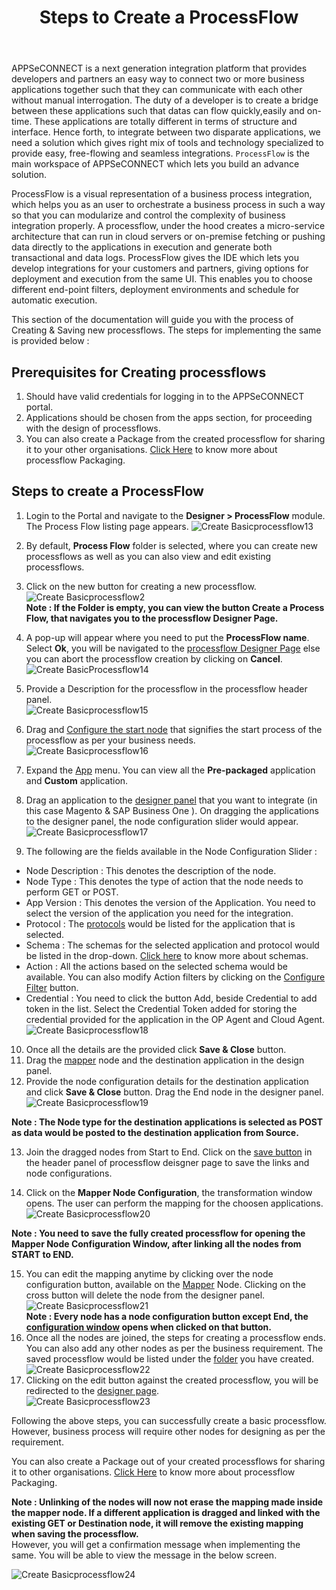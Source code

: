 ﻿---
title: "Steps to Create a ProcessFlow"
toc: true
description: "Steps to Create a ProcessFlow"
keywords: "ProcessFlow, Create, Build, Design, drag - drop user interface, designer,execute,schedule"
tag: developers
category: "Getting Started"
menus: 
   gettingstarted:
        title: "Steps to Create a ProcessFlow"
        weight: 5
        icon: fa fa-wpexplorer
        identifier: creatingprocessflow
---

APPSeCONNECT is a next generation integration platform that provides developers and partners an easy way to connect two or more business applications 
together such that they can communicate with each other without manual interrogation. The duty of a developer is to create a bridge between these applications 
such that datas can flow quickly,easily and on-time. These applications are totally different in terms of structure and interface. Hence forth, to integrate 
between two disparate applications, we need a solution which gives right mix of tools and technology specialized to provide easy, free-flowing and seamless integrations.
`ProcessFlow` is the main workspace of APPSeCONNECT which lets you build an advance solution.

ProcessFlow is a visual representation of a business process integration, which helps you as an user to orchestrate a business process in such a way so that you can 
modularize and control the complexity of business integration properly. A processflow, under the hood creates a micro-service architecture that can run in cloud servers 
or on-premise fetching or pushing data directly to the applications in execution and generate both transactional and data logs. ProcessFlow gives the IDE which lets you 
develop integrations for your customers and partners, giving options for deployment and execution from the same UI. This enables you to choose different end-point filters, 
deployment environments and schedule for automatic execution.

This section of the documentation will guide you with the process of Creating & Saving new processflows. The steps for implementing the same is provided below :

## Prerequisites for Creating processflows

1. Should have valid credentials for logging in to the APPSeCONNECT portal.
2. Applications should be chosen from the apps section, for proceeding with the design of processflows.
3. You can also create a Package from the created processflow for sharing it to your other organisations. [Click Here](/processflow/processflow-packaging-overview/) to know more about processflow Packaging.

## Steps to create a ProcessFlow

1)	Login to the Portal and navigate to the **Designer > ProcessFlow** module. The Process Flow listing page appears.
![Create Basicprocessflow13](/staticfiles/processflow/media/create-basicprocessflow13.png)

2)	By default, **Process Flow** folder is selected, where you can create new processflows as well as you can also view and edit existing processflows.

3)	Click on the new button for creating a new processflow.      
![Create Basicprocessflow2](/staticfiles/processflow/media/create-basicprocessflow2.png)   
**Note : If the Folder is empty, you can view the button Create a Process Flow, that navigates 
you to the processflow Designer Page.** 

4) A pop-up will appear where you need to put the **ProcessFlow name**. Select **Ok**, you will be navigated to the [processflow Designer Page](/processflow/components-of-processflow/) else you can abort the processflow creation by clicking on **Cancel**.        
![Create BasicProcessflow14](/staticfiles/processflow/media/create-basicprocessflow14.png)

5)	Provide a Description for the processflow in the processflow header panel.        
![Create Basicprocessflow15](/staticfiles/processflow/media/create-basicprocessflow15.png)

6)	Drag and [Configure the start node](/processflow/working-with-Start-Node/) that signifies the start process of the processflow as per your business needs.  
![Create Basicprocessflow16](/staticfiles/processflow/media/create-basicprocessflow16.png)     

7)	Expand the [App](/processflow/processflow-app/) menu. You can view all the **Pre-packaged** application and **Custom** application.    
8)	Drag an application to the [designer panel](/processflow/components-of-processflow/) that you want to integrate 
    (in this case Magento & SAP Business One ). On dragging the applications to the designer panel, the node configuration 
    slider would appear.        
![Create Basicprocessflow17](/staticfiles/processflow/media/create-basicprocessflow17.png)      

9)	The following are the fields available in the Node Configuration Slider : 

* Node Description : This denotes the description of the node.  
* Node Type : This denotes the type of action that the node needs to perform GET or POST.   
* App Version : This denotes the version of the Application. You need to select the version of the application you need for the integration.  
* Protocol : The [protocols](/processflow/processflow-app/#prerequisites-for-protocol-implementation-in-processflow) would be listed for the application that is selected.     
* Schema : The schemas for the selected application and protocol would be listed in the drop-down. [Click here](/processflow/processflow-app/#listing-of-schemas-and-attributes) to know more about schemas.  
* Action : All the actions based on the selected schema would be available. You can also modify Action filters by clicking on the [Configure Filter](/processflow/processflow-app/#adding-action-filters) button.   
* Credential : You need to click the button Add, beside Credential to add token in the list. Select the Credential Token added for storing the credential provided for the application in the OP Agent and Cloud Agent.    
 ![Create Basicprocessflow18](/staticfiles/processflow/media/create-basicprocessflow18.png)    
10)	Once all the details are the provided click **Save & Close** button.       
11)	Drag the [mapper](/processflow/working-with-mapper/) node and the destination application in the design panel.     
12)	Provide the node configuration details for the destination application and click **Save & Close** button. Drag the End node in the designer panel. 
![Create Basicprocessflow19](/staticfiles/processflow/media/create-basicprocessflow19.png)     

**Note : The Node type for the destination applications is selected as POST as data would be posted to the destination application from Source.** 

13)	Join the dragged nodes from Start to End. Click on the [save button](processflow/components-of-processflow/#header-panel) in the header panel of processflow deisgner page to save the links and node configurations.   

14) Click on the **Mapper Node Configuration**, the transformation window opens. The user can perform the mapping for the choosen applications.  
    ![Create Basicprocessflow20](/staticfiles/processflow/media/create-basicprocessflow20.png)

**Note : You need to save the fully created processflow for opening the Mapper Node Configuration Window, after linking all the nodes from START to END.**

15)	You can edit the mapping anytime by clicking over the node configuration button, available on the [Mapper](/processflow/working-with-mapper/) Node. Clicking on the cross button will delete the node from the designer panel.      
![Create Basicprocessflow21](/staticfiles/processflow/media/create-basicprocessflow21.png)   
**Note : Every node has a node configuration button except End, the [configuration window](/processflow/processflow-nodes-and-links/) opens when clicked on that button.**    
16)	Once all the nodes are joined, the steps for creating a processflow ends. You can also add any other nodes as per the business requirement. The saved processflow would be listed under the [folder](/processflow/processflow-listing-page/) you have created.         
![Create Basicprocessflow22](/staticfiles/processflow/media/create-basicprocessflow22.png)    
17)	Clicking on the edit button against the created processflow, you will be redirected to the [designer page](/processflow/components-of-processflow/).       
![Create Basicprocessflow23](/staticfiles/processflow/media/create-basicprocessflow23.png)   

Following the above steps, you can successfully create a basic processflow. However, business process will require other nodes for designing as per the requirement.  

You can also create a Package out of your created processflows for sharing it to other organisations. [Click Here](/processflow/processflow-packaging-overview/) to know more about processflow Packaging.

**Note : Unlinking of the nodes will now not erase the mapping made inside the mapper node. If a different application is dragged and linked with the existing GET or Destination node, it will remove the existing mapping when saving the processflow.**   
However, you will get a confirmation message when implementing the same. You will be able to view the message in the below screen.

![Create Basicprocessflow24](/staticfiles/processflow/media/create-basicprocessflow24.png)